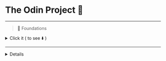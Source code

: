 # The Odin Project 🦙

---

>📍 Foundations

<details>
<summary>Click it ( to see ⬇️ )</summary>
  
<hr>
 
| Project              | Topic              |                                                      Repository                                                    | Live Preview                                                                          |
|----------------------|--------------------|--------------------------------------------------------------------------------------------------------------------|---------------------------------------------------------------------------------------|
|  Recipes             |  HTML Foundations  | [link]( https://github.com/Albert-Santiago/THE_ODIN_PROJECT/tree/main/odin_recipes)                                |     [Demo]( https://albert-santiago.github.io/THE_ODIN_PROJECT/odin_recipes)          |
|  Landing Page        |  Flexbox           | [link]( https://github.com/Albert-Santiago/THE_ODIN_PROJECT/tree/main/Landing_Page)                                |     [Demo]( https://albert-santiago.github.io/THE_ODIN_PROJECT/Landing_Page)          |
|  Rock Ppaer Scissor  |  Javascript Basics |                                                                                                                    |                                                                                       | 
|     4                |                    |                                                                                                                    |                                                                                       | 
|     5                |                    |                                                                                                                    |                                                                                       | 
|     6                |                    |                                                                                                                    |                                                                                       | 
|     7                |                    |                                                                                                                    |                                                                                       | 
|     8                |                    |                                                                                                                    |                                                                                       | 
|     9                |                    |                                                                                                                    |                                                                                       | 
|     10               |                    |                                                                                                                    |                                                                                       | 
|     11               |                    |                                                                                                                    |                                                                                       | 
|     12               |                    |                                                                                                                    |                                                                                       | 
|     13               |                    |                                                                                                                    |                                                                                       | 
|     14               |                    |                                                                                                                    |                                                                                       | 
|     15               |                    |                                                                                                                    |                                                                                       | 
|     16               |                    |                                                                                                                    |                                                                                       | 
|     17               |                    |                                                                                                                    |                                                                                       | 
|     18               |                    |                                                                                                                    |                                                                                       | 


</details>

---

<details>
